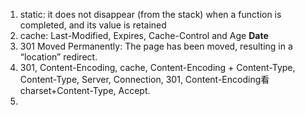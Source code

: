 1. static: it does not disappear \(from the stack\) when a function is completed, and its  value is retained
2. cache: Last-Modified, Expires, Cache-Control and Age **Date**
3. 301 Moved Permanently: The page has been moved, resulting in a “location” redirect.
4. 301, Content-Encoding, cache, Content-Encoding + Content-Type, Content-Type, 
   Server, Connection, 301, Content-Encoding看charset+Content-Type, Accept.
5. 


